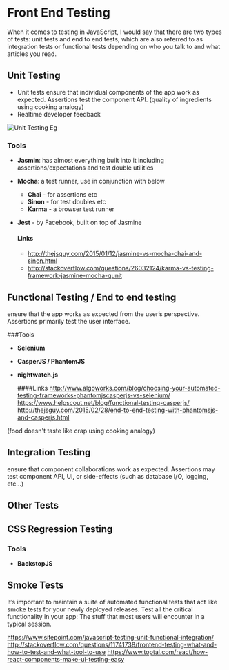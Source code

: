 # Front End Testing  
When it comes to testing in JavaScript, I would say that there are two types of tests: unit tests and end to end tests, which are also referred to as integration tests or functional tests depending on who you talk to and what articles you read. 

## Unit Testing
   - Unit tests ensure that individual components of the app work as expected. Assertions test the component API.  (quality of ingredients using cooking analogy)
   - Realtime developer feedback


   ![Unit Testing Eg](https://dab1nmslvvntp.cloudfront.net/wp-content/uploads/2016/04/1461566883dev-console-animated-small.gif)

### Tools

- **Jasmin**:  has almost everything built into it including assertions/expectations and test double utilities 
- **Mocha**:  a test runner, use in conjunction with below
   - **Chai** - for assertions etc
   - **Sinon** - for test doubles etc
   - **Karma** - a browser test runner 
- **Jest** - by  Facebook, built on top of Jasmine
    
   #### Links 
   - http://thejsguy.com/2015/01/12/jasmine-vs-mocha-chai-and-sinon.html
   - http://stackoverflow.com/questions/26032124/karma-vs-testing-framework-jasmine-mocha-qunit


## Functional Testing / End to end testing
ensure that the app works as expected from the user’s perspective. Assertions primarily test the user interface.

###Tools
- **Selenium**
- **CasperJS / PhantomJS**
- **nightwatch.js**

   ####Links
   http://www.algoworks.com/blog/choosing-your-automated-testing-frameworks-phantomjscasperjs-vs-selenium/
   https://www.helpscout.net/blog/functional-testing-casperjs/
   http://thejsguy.com/2015/02/28/end-to-end-testing-with-phantomsjs-and-casperjs.html


(food doesn't taste like crap using cooking analogy)

## Integration Testing
ensure that component collaborations work as expected. Assertions may test component API, UI, or side-effects (such as database I/O, logging, etc…)


## Other Tests


## CSS Regression Testing
### Tools
- **BackstopJS**

## Smoke Tests
It’s important to maintain a suite of automated functional tests that act like smoke tests for your newly deployed releases. Test all the critical functionality in your app: The stuff that most users will encounter in a typical session.


https://www.sitepoint.com/javascript-testing-unit-functional-integration/
http://stackoverflow.com/questions/11741738/frontend-testing-what-and-how-to-test-and-what-tool-to-use
https://www.toptal.com/react/how-react-components-make-ui-testing-easy
